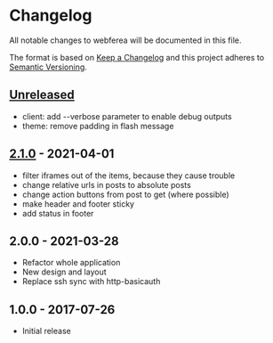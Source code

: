 # Changelog
All notable changes to webferea will be documented in this file.

The format is based on [Keep a Changelog](http://keepachangelog.com/en/1.0.0/)
and this project adheres to [Semantic Versioning](http://semver.org/spec/v2.0.0.html).

## [Unreleased]

- client: add --verbose parameter to enable debug outputs
- theme: remove padding in flash message

## [2.1.0] - 2021-04-01

- filter iframes out of the items, because they cause trouble
- change relative urls in posts to absolute posts
- change action buttons from post to get (where possible)
- make header and footer sticky
- add status in footer

## 2.0.0 - 2021-03-28

- Refactor whole application
- New design and layout
- Replace ssh sync with http-basicauth

## 1.0.0 - 2017-07-26

- Initial release

[Unreleased]: https://github.com/CydNoxzed/webferea2/compare/2.1.0...HEAD
[2.1.0]: https://github.com/CydNoxzed/webferea2/compare/2.0.0...2.1.0
